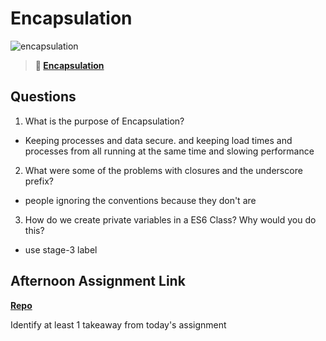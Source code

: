 # Encapsulation

![encapsulation](https://bcw.blob.core.windows.net/public/img/journals/5838157482080222)

> **📖 [Encapsulation](https://codeworksacademy.com/fs-student-guide/resources/wk3/02-Encapsulation)**

## Questions

1. What is the purpose of Encapsulation?
- Keeping processes and data secure. and keeping load times and processes from all running at the same time and slowing performance

2. What were some of the problems with closures and the underscore prefix?
- people ignoring the conventions because they don't are

3. How do we create private variables in a ES6 Class? Why would you do this?
- use stage-3 label

## Afternoon Assignment Link

**[Repo](https://github.com/Randyhall91/vendingMachine)**

Identify at least 1 takeaway from today's assignment
